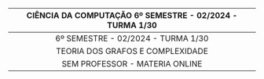 
<div align="center">

  | CIÊNCIA DA COMPUTAÇÃO 6º SEMESTRE - 02/2024 - TURMA 1/30 |
  |:-------------:|
  | 6º SEMESTRE - 02/2024 - TURMA 1/30      |
  | TEORIA DOS GRAFOS E COMPLEXIDADE      |
  | SEM PROFESSOR - MATERIA ONLINE      |

</div>